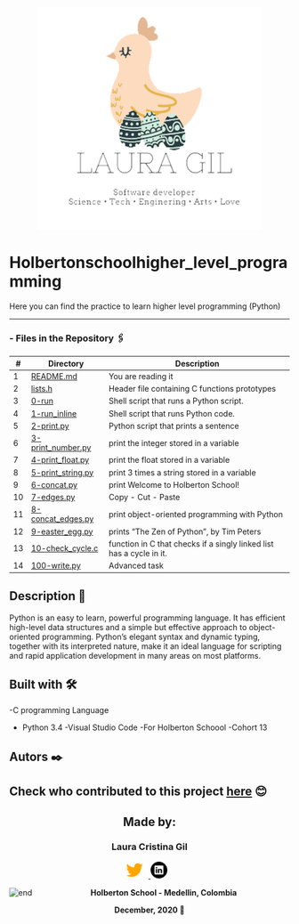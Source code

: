 <p align="center">
  <img src="https://github.com/lacrisy21/README-stuff/blob/main/Logomy.png" width="400"/>
 <br>
 </p>
</p>

# Holbertonschoolhigher_level_programming

Here you can find the practice to learn higher level programming (Python)

---
### - Files in the Repository 🖇️

#|Directory|Description
---|---|---
1|[README.md](./README.md)| You are reading it
2|[lists.h](./lists.h)| Header file containing C functions prototypes
3|[0-run](./0-run)| Shell script that runs a Python script.
4|[1-run_inline](./1-run_inline)| Shell script that runs Python code.
5|[2-print.py](./2-print.py)| Python script that prints a sentence
6|[3-print_number.py](./3-print_number.py)| print the integer stored in a variable
7|[4-print_float.py](./4-print_float.py)| print the float stored in a variable
8|[5-print_string.py](./5-print_string.py)|print 3 times a string stored in a variable
9|[6-concat.py](./6-concat.py)|print Welcome to Holberton School!
10|[7-edges.py](./7-edges.py)|Copy - Cut - Paste
11|[8-concat_edges.py](./8-concat_edges.py)|print object-oriented programming with Python
12|[9-easter_egg.py](./9-easter_egg.py)|prints “The Zen of Python”, by Tim Peters
13|[10-check_cycle.c](./10-check_cycle.c)|function in C that checks if a singly linked list has a cycle in it.
14|[100-write.py](./100-write.py)|Advanced task

## Description 🚀

Python is an easy to learn, powerful programming language. It has efficient high-level data structures and a simple but effective approach to object-oriented programming. Python’s elegant syntax and dynamic typing, together with its interpreted nature, make it an ideal language for scripting and rapid application development in many areas on most platforms.

## Built with 🛠️
-C programming Language
- Python 3.4
-Visual Studio Code
-For Holberton Schoool
-Cohort 13

## Autors ✒️

Check who contributed to this project [here](https://github.com/your/project/contributors)
😊
---
<p align="center">
  <h2 align="center">Made by:</h2>
    <h3 align="center">Laura Cristina Gil</h3>
      <p align="center">
        <a href="https://twitter.com/Laa_Titina" target="_blank">
            <img alt="twitter_page" src="https://github.com/lacrisy21/README-stuff/blob/main/twitter.png" style="float: center; margin-right: 10px" height="30" width="30">
        </a>
        <a href="https://www.linkedin.com/in/lcristinagil/" target="_blank">
            <img alt="linkedin_page" src="https://github.com/lacrisy21/README-stuff/blob/main/LinkedIn.png" style="float: center; margin-right: 10px" height="30"  width="30">
        </a>
      </p>
</p>

<p align="center">
   <img src="https://www.holbertonschool.com/holberton-logo.png"
     alt="end"
     style="float: left; margin-right: 10px;">
</p>
<p align="center">
<b>Holberton School - Medellin, Colombia<b><br>
</p>
<p align="center">
<b>December, 2020 🎄<b>
</p>
